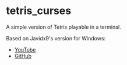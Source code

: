 # tetris_curses
A simple version of Tetris playable in a terminal.

Based on Javidx9's version for Windows:
- [YouTube](https://youtu.be/8OK8_tHeCIA)
- [GitHub](https://github.com/OneLoneCoder/Javidx9/blob/master/SimplyCode/OneLoneCoder_Tetris.cpp)
